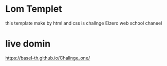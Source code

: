 # Lom Templet
this template make by html and css is challnge Elzero web school chaneel

#  live domin
 https://basel-th.github.io/Challnge_one/
